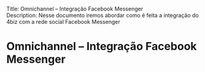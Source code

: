 Title: Omnichannel – Integração Facebook Messenger  
Description: Nesse documento iremos abordar como é feita a integração do 4biz com a rede social Facebook Messenger

# Omnichannel – Integração Facebook Messenger
